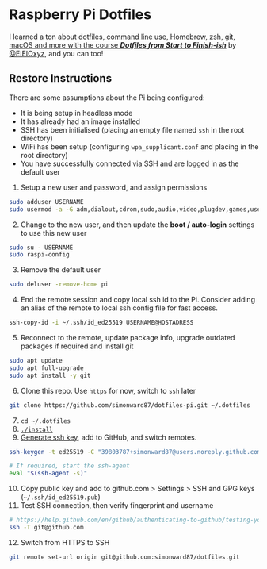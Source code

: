 # Raspberry Pi Dotfiles

I learned a ton about [dotfiles, command line use, Homebrew, zsh, git, macOS and more with the course **_Dotfiles from Start to Finish-ish_**](http://dotfiles.eieio.xyz/) by [@EIEIOxyz](https://twitter.com/EIEIOxyz/), and you can too!

## Restore Instructions

There are some assumptions about the Pi being configured: 

- It is being setup in headless mode
- It has already had an image installed
- SSH has been initialised (placing an empty file named `ssh` in the root directory)
- WiFi has been setup (configuring `wpa_supplicant.conf` and placing in the root directory)
- You have successfully connected via SSH and are logged in as the default user

1. Setup a new user and password, and assign permissions

```sh
sudo adduser USERNAME
sudo usermod -a -G adm,dialout,cdrom,sudo,audio,video,plugdev,games,users,input,netdev,gpio,i2c,spi USERNAME
```

2. Change to the new user, and then update the **boot / auto-login** settings to use this new user

```sh
sudo su - USERNAME
sudo raspi-config
```

3. Remove the default user

```sh
sudo deluser -remove-home pi
```

4. End the remote session and copy local ssh id to the Pi. Consider adding an alias of the remote to local ssh config file for fast access.

```sh
ssh-copy-id -i ~/.ssh/id_ed25519 USERNAME@HOSTADRESS
```

5. Reconnect to the remote, update package info, upgrade outdated packages if required and install git

```sh
sudo apt update
sudo apt full-upgrade
sudo apt install -y git
```

6. Clone this repo. Use `https` for now, switch to `ssh` later

```sh
git clone https://github.com/simonward87/dotfiles-pi.git ~/.dotfiles
```

7. `cd ~/.dotfiles`
8. [`./install`](install)
9. [Generate ssh key](https://help.github.com/en/github/authenticating-to-github/connecting-to-github-with-ssh), add to GitHub, and switch remotes.

```sh
ssh-keygen -t ed25519 -C "39803787+simonward87@users.noreply.github.com"

# If required, start the ssh-agent
eval "$(ssh-agent -s)"
```

10. Copy public key and add to github.com > Settings > SSH and GPG keys (`~/.ssh/id_ed25519.pub`)
11. Test SSH connection, then verify fingerprint and username

```sh
# https://help.github.com/en/github/authenticating-to-github/testing-your-ssh-connection
ssh -T git@github.com
```

12. Switch from HTTPS to SSH

```sh
git remote set-url origin git@github.com:simonward87/dotfiles.git
```
